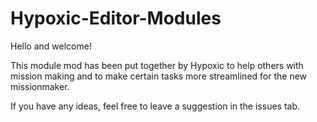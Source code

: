 # Hypoxic-Editor-Modules

Hello and welcome!

This module mod has been put together by Hypoxic to help others with mission making and to make certain tasks more streamlined for the new missionmaker.

If you have any ideas, feel free to leave a suggestion in the issues tab.
